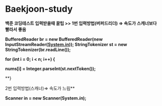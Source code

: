 # Baekjoon-study

**백준 코딩테스트 입력받을때 꿀팁 >>
1번 입력방법(버퍼드리더) ⇒  속도가 스캐너보다 빨라서 좋음**

**BufferedReader br = new BufferedReader(new InputStreamReader([System.in](http://system.in/)));
StringTokenizer st = new StringTokenizer(br.readLine());**

**for (int i = 0; i < n; i++) {**

**nums[i] = Integer.parseInt(st.nextToken());**

**}

2번 입력방법(스캐너)⇒ 속도가 느림**

**Scanner in = new Scanner(System.*in*);**

